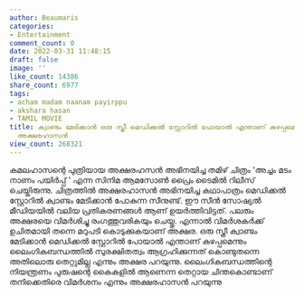 ```yaml
---
author: Beaumaris
categories:
- Entertainment
comment_count: 0
date: 2022-03-31 11:48:15
draft: false
image: ''
like_count: 14386
share_count: 6977
tags:
- acham madam naanam payirppu
- akshara hasan
- TAMIL MOVIE
title: ക്വാണ്ടം മേടിക്കാൻ ഒരു സ്ത്രീ മെഡിക്കൽ സ്റ്റോറിൽ പോയാൽ എന്താണ് കുഴപ്പമെന്നു
  അക്ഷരഹാസൻ
view_count: 268321
---
```


കമലഹാസന്റെ പുത്രിയായ അക്ഷരഹസൻ അഭിനയിച്ച തമിഴ് ചിത്രം 'അച്ചം മടം നാണം പയിർപ്പ് ' എന്ന സിനിമ ആമസോൺ പ്രൈം ടൈമിൽ റിലീസ് ചെയ്തിരുന്നു. ചിത്രത്തിൽ അക്ഷരഹാസൻ അഭിനയിച്ച കഥാപാത്രം മെഡിക്കൽ സ്റ്റോറിൽ ക്വാണ്ടം മേടിക്കാൻ പോകുന്ന സീനുണ്ട്. ഈ സീൻ സോഷ്യൽ മീഡിയയിൽ വലിയ പ്രതികരണങ്ങൾ ആണ് ഉയർത്തിവിട്ടത്. പലരും അക്ഷരയെ വിമർശിച്ചു രംഗത്തുവരികയും ചെയ്തു. എന്നാൽ വിമർശകർക്ക് ഉചിതമായി തന്നെ മറുപടി കൊടുക്കുകയാണ് അക്ഷര. ഒരു സ്ത്രീ ക്വാണ്ടം മേടിക്കാൻ മെഡിക്കൽ സ്റ്റോറിൽ പോയാൽ എന്താണ് കുഴപ്പമെന്നും ലൈംഗികബന്ധത്തിൽ സുരക്ഷിതത്വം ആഗ്രഹിക്കുന്നത് കൊണ്ടുതന്നെ അതിലൊരു തെറ്റുമില്ല എന്നും അക്ഷര പറയുന്നു. ലൈംഗികബന്ധത്തിന്റെ നിയന്ത്രണം പുരുഷന്റെ കൈകളിൽ ആണെന്ന തെറ്റായ ചിന്തകൊണ്ടാണ് തനിക്കെതിരെ വിമർശനം എന്നും അക്ഷരഹാസൻ പറയുന്നു